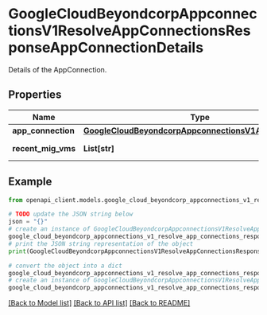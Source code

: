 # GoogleCloudBeyondcorpAppconnectionsV1ResolveAppConnectionsResponseAppConnectionDetails

Details of the AppConnection.

## Properties

Name | Type | Description | Notes
------------ | ------------- | ------------- | -------------
**app_connection** | [**GoogleCloudBeyondcorpAppconnectionsV1AppConnection**](GoogleCloudBeyondcorpAppconnectionsV1AppConnection.md) |  | [optional] 
**recent_mig_vms** | **List[str]** | If type&#x3D;GCP_REGIONAL_MIG, contains most recent VM instances, like &#x60;https://www.googleapis.com/compute/v1/projects/{project_id}/zones/{zone_id}/instances/{instance_id}&#x60;. | [optional] 

## Example

```python
from openapi_client.models.google_cloud_beyondcorp_appconnections_v1_resolve_app_connections_response_app_connection_details import GoogleCloudBeyondcorpAppconnectionsV1ResolveAppConnectionsResponseAppConnectionDetails

# TODO update the JSON string below
json = "{}"
# create an instance of GoogleCloudBeyondcorpAppconnectionsV1ResolveAppConnectionsResponseAppConnectionDetails from a JSON string
google_cloud_beyondcorp_appconnections_v1_resolve_app_connections_response_app_connection_details_instance = GoogleCloudBeyondcorpAppconnectionsV1ResolveAppConnectionsResponseAppConnectionDetails.from_json(json)
# print the JSON string representation of the object
print(GoogleCloudBeyondcorpAppconnectionsV1ResolveAppConnectionsResponseAppConnectionDetails.to_json())

# convert the object into a dict
google_cloud_beyondcorp_appconnections_v1_resolve_app_connections_response_app_connection_details_dict = google_cloud_beyondcorp_appconnections_v1_resolve_app_connections_response_app_connection_details_instance.to_dict()
# create an instance of GoogleCloudBeyondcorpAppconnectionsV1ResolveAppConnectionsResponseAppConnectionDetails from a dict
google_cloud_beyondcorp_appconnections_v1_resolve_app_connections_response_app_connection_details_from_dict = GoogleCloudBeyondcorpAppconnectionsV1ResolveAppConnectionsResponseAppConnectionDetails.from_dict(google_cloud_beyondcorp_appconnections_v1_resolve_app_connections_response_app_connection_details_dict)
```
[[Back to Model list]](../README.md#documentation-for-models) [[Back to API list]](../README.md#documentation-for-api-endpoints) [[Back to README]](../README.md)


